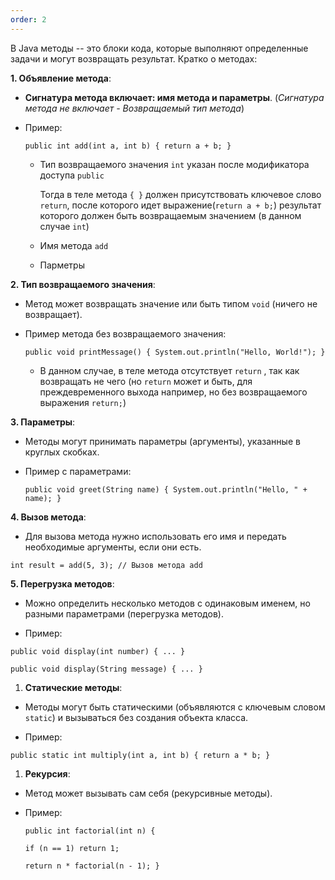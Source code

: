 ```yaml
---
order: 2
---
```


В Java методы -- это блоки кода, которые выполняют определенные задачи и могут возвращать результат. Кратко о методах:

**1\. Объявление метода**:

-  **Сигнатура метода включает: имя метода и параметры**. (*Сигнатура метода не включает - Возвращаемый тип метода*)

-  Пример:

   `public int add(int a, int b) { return a + b; }`

   -  Тип возвращаемого значения `int` указан после модификатора доступа `public` 

      Тогда в теле метода `{ }` должен присутствовать ключевое слово `return`,  после которого идет выражение(`return a + b;`) результат которого должен быть возвращаемым значением (в данном случае `int`)

   -  Имя метода `add`

   -  Парметры

**2\. Тип возвращаемого значения**:

-  Метод может возвращать значение или быть типом `void` (ничего не возвращает).

-  Пример метода без возвращаемого значения:

   `public void printMessage() { System.out.println("Hello, World!"); }`

   -  В данном случае, в теле метода отсутствует `return` , так как возвращать не чего (но `return`  может и быть, для преждевременного выхода например, но без возвращаемого выражения `return;`)

**3\. Параметры**:

-  Методы могут принимать параметры (аргументы), указанные в круглых скобках.

-  Пример с параметрами:

   `public void greet(String name) { System.out.println("Hello, " + name); }`

**4\. Вызов метода**:

-  Для вызова метода нужно использовать его имя и передать необходимые аргументы, если они есть.

`int result = add(5, 3); // Вызов метода add`

**5\. Перегрузка методов**:

-  Можно определить несколько методов с одинаковым именем, но разными параметрами (перегрузка методов).

-  Пример:

`public void display(int number) { ... } `

`public void display(String message) { ... }`

1. **Статические методы**:

-  Методы могут быть статическими (объявляются с ключевым словом `static`) и вызываться без создания объекта класса.

-  Пример:

`public static int multiply(int a, int b) { return a * b; }`

1. **Рекурсия**:

-  Метод может вызывать сам себя (рекурсивные методы).

-  Пример:

   `public int factorial(int n) { `

   `if (n == 1) return 1; `

   `return n * factorial(n - 1); }`